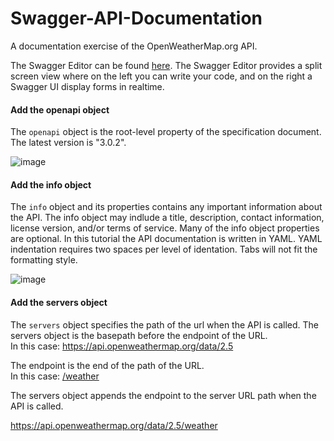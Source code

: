 # Swagger-API-Documentation
A documentation exercise of the OpenWeatherMap.org API.

The Swagger Editor can be found [here](https://editor.swagger.io/). The Swagger Editor provides a split screen view where on the left you can write your code, and on the right a Swagger UI display forms in realtime.  

#### Add the openapi object  

The `openapi` object is the root-level property of the specification document. The latest version is "3.0.2".  

![image](https://user-images.githubusercontent.com/68202736/91367116-7b7dd980-e7ba-11ea-902e-ef32fbc579c9.png)

#### Add the info object  

The `info` object and its properties contains any important information about the API. The info object may indlude a title, description, contact information, license version, and/or terms of service. Many of the info object properties are optional. In this tutorial the API documentation is written in YAML. YAML indentation requires two spaces per level of identation. Tabs will not fit the formatting style. 

![image](https://user-images.githubusercontent.com/68202736/91366845-b59aab80-e7b9-11ea-830d-da9c556b5c88.png)  

#### Add the servers object  

The `servers` object specifies the path of the url when the API is called. The servers object is the basepath before the endpoint of the URL.  
In this case: https://api.openweathermap.org/data/2.5  

The endpoint is the end of the path of the URL.  
In this case: [/weather](https://api.openweathermap.org/data/2.5/weather)    

The servers object appends the endpoint to the server URL path when the API is called.  

https://api.openweathermap.org/data/2.5/weather  









